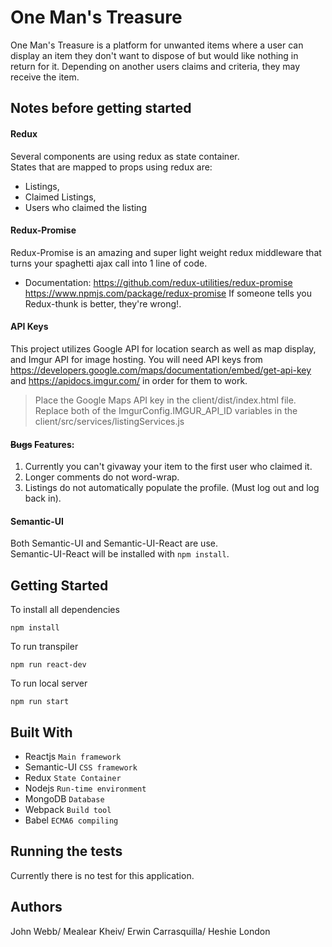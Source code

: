 # One Man's Treasure
One Man's Treasure is a platform for unwanted items where a user can display an item they don't want to dispose of but would like nothing in return for it. Depending on another users claims and criteria, they may receive the item.

## Notes before getting started
#### Redux
  Several components are using redux as state container.  
  States that are mapped to props using redux are:
  * Listings, 
  * Claimed Listings,
  * Users who claimed the listing

#### Redux-Promise
  Redux-Promise is an amazing and super light weight redux middleware that turns your spaghetti ajax call into 1 line of code.  
  * Documentation:
  https://github.com/redux-utilities/redux-promise
  https://www.npmjs.com/package/redux-promise
  If someone tells you Redux-thunk is better, they're wrong!.

#### API Keys
This project utilizes Google API for location search as well as map display, 
and Imgur API for image hosting.  You will need API keys from
https://developers.google.com/maps/documentation/embed/get-api-key
and https://apidocs.imgur.com/ in order for them to work.

> Place the Google Maps API key in the client/dist/index.html file.
> Replace both of the ImgurConfig.IMGUR_API_ID variables in the client/src/services/listingServices.js



#### ~~Bugs~~ Features:
  1. Currently you can't givaway your item to the first user who claimed it.
  2. Longer comments do not word-wrap.
  3. Listings do not automatically populate the profile. (Must log out and log back in).
  
  
#### Semantic-UI
Both Semantic-UI and Semantic-UI-React are use.  
Semantic-UI-React will be installed with ``npm install``.

## Getting Started
To install all dependencies
```
npm install
```

To run transpiler
```
npm run react-dev
```

To run local server
```
npm run start
```

## Built With
* Reactjs `Main framework`
* Semantic-UI `CSS framework`
* Redux `State Container`
* Nodejs `Run-time environment` 
* MongoDB `Database`
* Webpack `Build tool`
* Babel `ECMA6 compiling`

## Running the tests
Currently there is no test for this application.

## Authors
John Webb/
Mealear Kheiv/ 
Erwin Carrasquilla/ 
Heshie London
